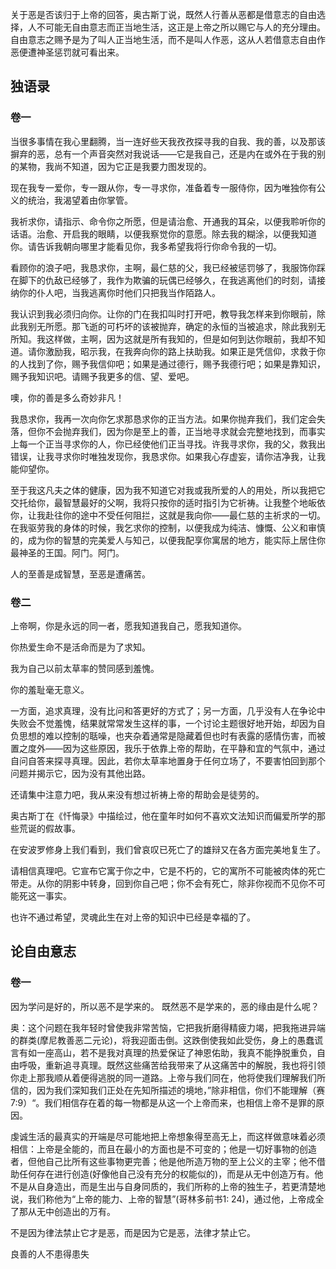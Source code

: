 关于恶是否该归于上帝的回答，奥古斯丁说，既然人行善从恶都是借意志的自由选择，人不可能无自由意志而正当地生活，这正是上帝之所以赐它与人的充分理由。自由意志之赐予是为了叫人正当地生活，而不是叫人作恶，这从人若借意志自由作恶便遭神圣惩罚就可看出来。



## 独语录

### 卷一

当很多事情在我心里翻腾，当一连好些天我孜孜探寻我的自我、我的善，以及那该摒弃的恶，总有一个声音突然对我说话——它是我自己，还是内在或外在于我的别的某物，我尚不知道，因为它正是我要力图发现的。



现在我专一爱你，专一跟从你，专一寻求你，准备着专一服侍你，因为唯独你有公义的统治，我渴望着由你掌管。

我祈求你，请指示、命令你之所愿，但是请治愈、开通我的耳朵，以便我聆听你的话语。治愈、开启我的眼睛，以便我察觉你的意愿。除去我的糊涂，以便我知道你。请告诉我朝向哪里才能看见你，我多希望我将行你命令我的一切。

看顾你的浪子吧，我恳求你，主啊，最仁慈的父，我已经被惩罚够了，我服饰你踩在脚下的仇敌已经够了，我作为欺骗的玩偶已经够久，在我逃离他们的时刻，请接纳你的仆人吧，当我逃离你时他们只把我当作陌路人。

我认识到我必须归向你。让你的门在我扣叫时打开吧，教导我怎样来到你眼前，除此我别无所愿。那飞逝的可朽坏的该被抛弃，确定的永恒的当被追求，除此我别无所知。我这样做，主啊，因为这就是所有我知的，但是如何到达你眼前，我却不知道。请你激励我，昭示我，在我奔向你的路上扶助我。如果正是凭信仰，求救于你的人找到了你，赐予我信仰吧；如果是通过德行，赐予我德行吧；如果是靠知识，赐予我知识吧。请赐予我更多的信、望、爱吧。

噢，你的善是多么奇妙非凡！

我恳求你，我再一次向你乞求那恳求你的正当方法。如果你抛弃我们，我们定会失落，但你不会抛弃我们，因为你是至上的善，正当地寻求就会完整地找到，而事实上每一个正当寻求你的人，你已经使他们正当寻找。许我寻求你，我的父，救我出错误，让我寻求你时唯独发现你，我恳求你。如果我心存虚妄，请你洁净我，让我能仰望你。

至于我这凡夫之体的健康，因为我不知道它对我或我所爱的人的用处，所以我把它交托给你，最智慧最好的父啊，我将只按你的适时指引为它祈祷。让我整个地皈依你，让我赴往你的途中不受任何阻拦，这就是我向你——最仁慈的主祈求的一切。在我驱劳我的身体的时候，我乞求你的控制，以便我成为纯洁、慷慨、公义和审慎的，成为你的智慧的完美爱人与知己，以便我配享你寓居的地方，能实际上居住你最神圣的王国。阿门。阿门。

人的至善是成智慧，至恶是遭痛苦。

### 卷二

上帝啊，你是永远的同一者，愿我知道我自己，愿我知道你。

你热爱生命不是活命而是为了求知。

我为自己以前太草率的赞同感到羞愧。

你的羞耻毫无意义。

一方面，追求真理，没有比问和答更好的方式了；另一方面，几乎没有人在争论中失败会不觉羞愧，结果就常常发生这样的事，一个讨论主题很好地开始，却因为自负思想的难以控制的聒噪，也夹杂着通常是隐藏着但也时有表露的感情伤害，而被置之度外——因为这些原因，我乐于依靠上帝的帮助，在平静和宜的气氛中，通过自问自答来探寻真理。因此，若你太草率地置身于任何立场了，不要害怕回到那个问题并揭示它，因为没有其他出路。

还请集中注意力吧，我从来没有想过祈祷上帝的帮助会是徒劳的。

奥古斯丁在《忏悔录》中描绘过，他在童年时如何不喜欢文法知识而偏爱所学的那些荒诞的假故事。

在安波罗修身上我们看到，我们曾哀叹已死亡了的雄辩又在各方面完美地复生了。

请相信真理吧。它宣布它寓于你之中，它是不朽的，它的寓所不可能被肉体的死亡带走。从你的阴影中转身，回到你自己吧；你不会有死亡，除非你视而不见你不可能死这一事实。

也许不通过希望，灵魂此生在对上帝的知识中已经是幸福的了。



## 论自由意志

### 卷一

因为学问是好的，所以恶不是学来的。 既然恶不是学来的，恶的缘由是什么呢？

奥：这个问题在我年轻时曾使我非常苦恼，它把我折磨得精疲力竭，把我拖进异端的群类(摩尼教善恶二元论)，将我迎面击倒。这跌倒使我如此受伤，身上的愚蠢谎言有如一座高山，若不是我对真理的热爱保证了神恩佑助，我真不能挣脱重负，自由呼吸，重新追寻真理。既然这些痛苦给我带来了从这痛苦中的解脱，我也将引领你走上那我顺从着便得逃脱的同一道路。上帝与我们同在，他将使我们理解我们所信的，因为我们深知我们正处在先知所描述的境地，”除非相信，你们不能理解（赛7:9）“。我们相信存在着的每一物都是从这一个上帝而来，也相信上帝不是罪的原因。  

虔诚生活的最真实的开端是尽可能地把上帝想象得至高无上，而这样做意味着必须相信：上帝是全能的，而且在最小的方面也是不可变的；他是一切好事物的创造者，但他自己比所有这些事物更完善；他是他所造万物的至上公义的主宰；他不借助任何存在进行创造(好像他自己没有充分的权能似的)，而是从无中创造万有。他不是从自身造出，而是生出与自身同质的，我们所称的上帝的独生子，若更清楚地说，我们称他为“上帝的能力、上帝的智慧”(哥林多前书1: 24)，通过他，上帝成全了那从无中创造出的万有。

不是因为律法禁止它才是恶，而是因为它是恶，法律才禁止它。

良善的人不患得患失

